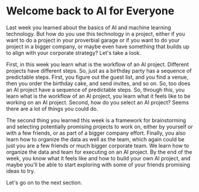 # Welcome back to AI for Everyone

Last week you learned about the basics of AI and machine learning technology. But how do you use this technology in a project, either if you want to do a project in your proverbial garage or if you want to do your project in a bigger company, or maybe even have something that builds up to align with your corporate strategy? Let's take a look.

First, in this week you learn what is the workflow of an AI project. Different projects have different steps. So, just as a birthday party has a sequence of predictable steps. First, you figure out the guest list, and you find a venue, then you order the birthday cake, and send invites, and so on. So, too does an AI project have a sequence of predictable steps. So, through this, you learn what is the workflow of an AI project, you learn what it feels like to be working on an AI project. Second, how do you select an AI project? Seems there are a lot of things you could do.

The second thing you learned this week is a framework for brainstorming and selecting potentially promising projects to work on, either by yourself or with a few friends, or as part of a bigger company effort. Finally, you also learn how to organize the data as well as the team, which again could be just you are a few friends or much bigger corporate team. We learn how to organize the data and team for executing on an AI project. By the end of the week, you know what it feels like and how to build your own AI project, and maybe you'll be able to start exploring with some of your friends promising ideas to try.

Let's go on to the next section.
